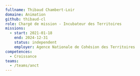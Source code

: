 ```yaml
---
fullname: Thibaud Chambert-Loir
domaine: Animation
github: thibaud-cl
role: Chargé de mission - Incubateur des Territoires
missions:
  - start: 2021-01-18
    end: 2024-12-31
    status: independent
    employer: Agence Nationale de Cohésion des Territoires
competences:
  - Croissance
teams:
  - /teams/anct
---
```

